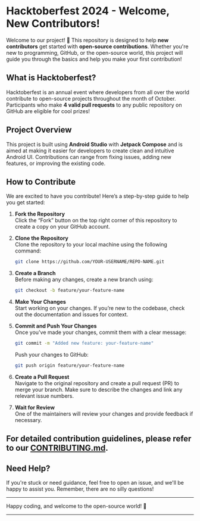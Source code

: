 # Hacktoberfest 2024 - Welcome, New Contributors!

Welcome to our project! 🎉 This repository is designed to help **new contributors** get started with **open-source contributions**. Whether you're new to programming, GitHub, or the open-source world, this project will guide you through the basics and help you make your first contribution!

## What is Hacktoberfest?

Hacktoberfest is an annual event where developers from all over the world contribute to open-source projects throughout the month of October. Participants who make **4 valid pull requests** to any public repository on GitHub are eligible for cool prizes!

## Project Overview

This project is built using **Android Studio** with **Jetpack Compose** and is aimed at making it easier for developers to create clean and intuitive Android UI. Contributions can range from fixing issues, adding new features, or improving the existing code.

## How to Contribute

We are excited to have you contribute! Here’s a step-by-step guide to help you get started:

1. **Fork the Repository**  
   Click the “Fork” button on the top right corner of this repository to create a copy on your GitHub account.

2. **Clone the Repository**  
   Clone the repository to your local machine using the following command:
   ```bash
   git clone https://github.com/YOUR-USERNAME/REPO-NAME.git
   ```

3. **Create a Branch**  
   Before making any changes, create a new branch using:
   ```bash
   git checkout -b feature/your-feature-name
   ```

4. **Make Your Changes**  
   Start working on your changes. If you’re new to the codebase, check out the documentation and issues for context.

5. **Commit and Push Your Changes**  
   Once you've made your changes, commit them with a clear message:
   ```bash
   git commit -m "Added new feature: your-feature-name"
   ```
   Push your changes to GitHub:
   ```bash
   git push origin feature/your-feature-name
   ```

6. **Create a Pull Request**  
   Navigate to the original repository and create a pull request (PR) to merge your branch. Make sure to describe the changes and link any relevant issue numbers.

7. **Wait for Review**  
   One of the maintainers will review your changes and provide feedback if necessary.

## For detailed contribution guidelines, please refer to our [CONTRIBUTING.md](CONTRIBUTING.md).


## Need Help?

If you're stuck or need guidance, feel free to open an issue, and we'll be happy to assist you. Remember, there are no silly questions!

---

Happy coding, and welcome to the open-source world! 🌱

---
